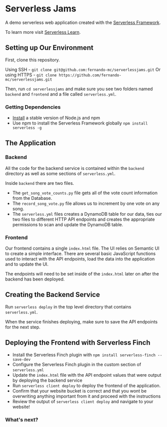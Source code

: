 # Serverless Jams

A demo serverless web application created with the [Serverless Framework](https://serverless.com).

To learn more visit [Serverless Learn](https://serverless.com/learn).

## Setting up Our Environment

First, clone this repository.

Using SSH - `git clone git@github.com:fernando-mc/serverlessjams.git`
Or using HTTPS - `git clone https://github.com/fernando-mc/serverlessjams.git`

Then, run `cd serverlessjams` and make sure you see two folders named `backend` and `frontend` and a file called `serverless.yml`.

### Getting Dependencies

- [Install](https://nodejs.org/en/download/) a stable version of Node.js and npm
- Use npm to install the Serverless Framework globally `npm install serverless -g`

## The Application

### Backend

All the code for the backend service is contained within the `backend` directory as well as some sections of `serverless.yml`.

Inside `backend` there are two files.

- The `get_song_vote_counts.py` file gets all of the vote count information from the Database.
- The `record_song_vote.py` file allows us to increment by one vote on any song.
- The `serverless.yml` files creates a DynamoDB table for our data, ties our two files to different HTTP API endpoints and creates the appropriate permissions to scan and update the DynamoDB table.

### Frontend

Our frontend contains a single `index.html` file. The UI relies on Semantic UI to create a simple interface. There are several basic JavaScript functions used to interact with the API endpoints, load the data into the application and to update the UI.

The endpoints will need to be set inside of the `index.html` later on after the backend has been deployed.

## Creating the Backend Service

Run `serverless deploy` in the top level directory that contains `serverless.yml`.

When the service finishes deploying, make sure to save the API endpoints for the next step.

## Deploying the Frontend with Serverless Finch

- Install the Serverless Finch plugin with `npm install serverless-finch --save-dev`
- Configure the Serverless Finch plugin in the custom section of `serverless.yml`
- Update the `index.html` file with the API endpoint values that were output by deploying the backend service
- Run `serverless client deploy` to deploy the frontend of the application.
- Confirm that your website bucket is correct and that you wont be overwriting anything important from it and proceed with the instructions
- Review the output of `serverless client deploy` and navigate to your website!

### What's next?
